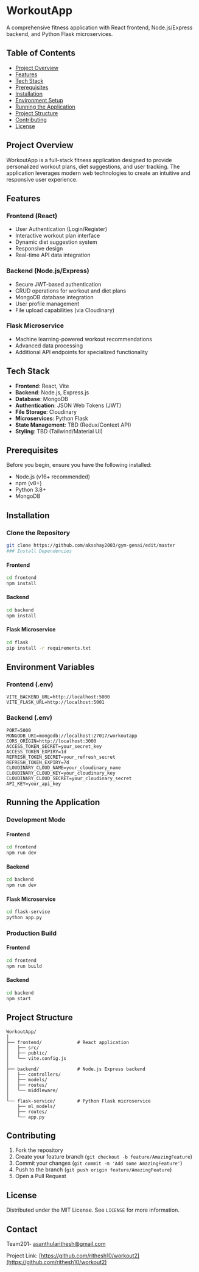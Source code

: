 ﻿# WorkoutApp

A comprehensive fitness application with React frontend, Node.js/Express backend, and Python Flask microservices.

## Table of Contents
- [Project Overview](#project-overview)
- [Features](#features)
- [Tech Stack](#tech-stack)
- [Prerequisites](#prerequisites)
- [Installation](#installation)
- [Environment Setup](#environment-variables)
- [Running the Application](#running-the-application)
- [Project Structure](#project-structure)
- [Contributing](#contributing)
- [License](#license)

## Project Overview

WorkoutApp is a full-stack fitness application designed to provide personalized workout plans, diet suggestions, and user tracking. The application leverages modern web technologies to create an intuitive and responsive user experience.

## Features

### Frontend (React)
- User Authentication (Login/Register)
- Interactive workout plan interface
- Dynamic diet suggestion system
- Responsive design
- Real-time API data integration

### Backend (Node.js/Express)
- Secure JWT-based authentication
- CRUD operations for workout and diet plans
- MongoDB database integration
- User profile management
- File upload capabilities (via Cloudinary)

### Flask Microservice
- Machine learning-powered workout recommendations
- Advanced data processing
- Additional API endpoints for specialized functionality

## Tech Stack

- **Frontend**: React, Vite
- **Backend**: Node.js, Express.js
- **Database**: MongoDB
- **Authentication**: JSON Web Tokens (JWT)
- **File Storage**: Cloudinary
- **Microservices**: Python Flask
- **State Management**: TBD (Redux/Context API)
- **Styling**: TBD (Tailwind/Material UI)

## Prerequisites

Before you begin, ensure you have the following installed:
- Node.js (v16+ recommended)
- npm (v8+)
- Python 3.8+
- MongoDB

## Installation

### Clone the Repository
```bash
git clone https://github.com/aksshay2003/gym-genai/edit/master
### Install Dependencies
```
#### Frontend
```bash
cd frontend
npm install
```

#### Backend
```bash
cd backend
npm install
```

#### Flask Microservice
```bash
cd flask
pip install -r requirements.txt
```

## Environment Variables

### Frontend (.env)
```
VITE_BACKEND_URL=http://localhost:5000
VITE_FLASK_URL=http://localhost:5001
```

### Backend (.env)
```
PORT=5000
MONGODB_URI=mongodb://localhost:27017/workoutapp
CORS_ORIGIN=http://localhost:3000
ACCESS_TOKEN_SECRET=your_secret_key
ACCESS_TOKEN_EXPIRY=1d
REFRESH_TOKEN_SECRET=your_refresh_secret
REFRESH_TOKEN_EXPIRY=7d
CLOUDINARY_CLOUD_NAME=your_cloudinary_name
CLOUDINARY_CLOUD_KEY=your_cloudinary_key
CLOUDINARY_CLOUD_SECRET=your_cloudinary_secret
API_KEY=your_api_key
```

## Running the Application

### Development Mode

#### Frontend
```bash
cd frontend
npm run dev
```

#### Backend
```bash
cd backend
npm run dev
```

#### Flask Microservice
```bash
cd flask-service
python app.py
```

### Production Build

#### Frontend
```bash
cd frontend
npm run build
```

#### Backend
```bash
cd backend
npm start
```

## Project Structure
```
WorkoutApp/
│
├── frontend/             # React application
│   ├── src/
│   ├── public/
│   └── vite.config.js
│
├── backend/              # Node.js Express backend
│   ├── controllers/
│   ├── models/
│   ├── routes/
│   └── middleware/
│
└── flask-service/        # Python Flask microservice
    ├── ml_models/
    ├── routes/
    └── app.py
```

## Contributing

1. Fork the repository
2. Create your feature branch (`git checkout -b feature/AmazingFeature`)
3. Commit your changes (`git commit -m 'Add some AmazingFeature'`)
4. Push to the branch (`git push origin feature/AmazingFeature`)
5. Open a Pull Request

## License

Distributed under the MIT License. See `LICENSE` for more information.

## Contact

Team201- asanthularithesh@gmail.com

Project Link: [https://github.com/rithesh10/workout2](https://github.com/rithesh10/workout2)
